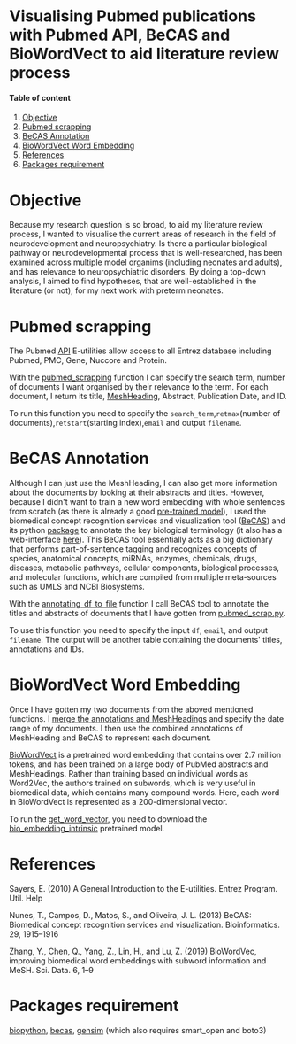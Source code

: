 # Visualising Pubmed publications with Pubmed API, BeCAS and BioWordVect to aid literature review process

#### Table of content
1. [Objective](#objective)
2. [Pubmed scrapping](#pubmed-scrapping)
3. [BeCAS Annotation](#becas-annotation)
4. [BioWordVect Word Embedding](#biowordvect-word-embedding)
5. [References](#references)
6. [Packages requirement](#packages-requirement)


# Objective

Because my research question is so broad, to aid my literature review process, I wanted to visualise the current areas of research in the field of neurodevelopment and neuropsychiatry. Is there a particular biological pathway or neurodevelopmental process that is well-researched, has been examined across multiple model organims (including neonates and adults), and has relevance to neuropsychiatric disorders. By doing a top-down analysis, I aimed to find hypotheses, that are well-established in the literature (or not), for my next work with preterm neonates.

# Pubmed scrapping

The Pubmed [API](https://www.ncbi.nlm.nih.gov/home/develop/api/) E-utilities allow access to all Entrez database including Pubmed, PMC, Gene, Nuccore and Protein.

With the [pubmed_scrapping](./pubmed_scrap.py) function I can specify the search term, number of documents I want organised by their relevance to the term. For each document, I return its title, [MeshHeading](https://www.nlm.nih.gov/mesh/meshhome.html), Abstract, Publication Date, and ID.

To run this function you need to specify the ```search_term```,```retmax```(number of documents),```retstart```(starting index),```email``` and output ```filename```.

# BeCAS Annotation

Although I can just use the MeshHeading, I can also get more information about the documents by looking at their abstracts and titles. However, because I didn't want to train a new word embedding with whole sentences from scratch (as there is already a good [pre-trained model](#biowordvect-word-embedding)), I used the biomedical concept recognition services and visualization tool ([BeCAS](https://pubmed.ncbi.nlm.nih.gov/23736528/)) and its python [package](http://tnunes.github.io/becas-python/) to annotate the key biological terminology (it also has a web-interface [here](http://bioinformatics.ua.pt/becas/)). This BeCAS tool essentially acts as a big dictionary that performs part-of-sentence tagging and recognizes concepts of species, anatomical concepts, miRNAs, enzymes, chemicals, drugs, diseases, metabolic pathways, cellular components, biological processes, and molecular functions, which are compiled from multiple meta-sources such as UMLS and NCBI Biosystems.

With the [annotating_df_to_file](./annotate_pubmed.py) function I call BeCAS tool to annotate the titles and abstracts of documents that I have gotten from [pubmed_scrap.py](./pubmed_scrap.py).

To use this function you need to specify the input ```df```, ```email```, and output ```filename```. The output will be another table containing the documents' titles, annotations and IDs.

# BioWordVect Word Embedding

Once I have gotten my two documents from the aboved mentioned functions. I [merge the annotations and MeshHeadings](./preprocessing_data.py) and specify the date range of my documents. I then use the combined annotations of MeshHeading and BeCAS to represent each document.

[BioWordVect](https://www.nature.com/articles/s41597-019-0055-0) is a pretrained word embedding that contains over 2.7 million tokens, and has been trained on a large body of PubMed abstracts and MeshHeadings. Rather than training based on individual words as Word2Vec, the authors trained on subwords, which is very useful in biomedical data, which contains many compound words. Here, each word in BioWordVect is represented as a 200-dimensional vector.

To run the [get_word_vector](./preprocessing_data.py), you need to download the [bio_embedding_intrinsic](https://figshare.com/articles/dataset/Improving_Biomedical_Word_Embeddings_with_Subword_Information_and_MeSH_Ontology/6882647/2) pretrained model.

# References

Sayers, E. (2010) A General Introduction to the E-utilities. Entrez Program. Util. Help

Nunes, T., Campos, D., Matos, S., and Oliveira, J. L. (2013) BeCAS: Biomedical concept recognition services and visualization. Bioinformatics. 29, 1915–1916

Zhang, Y., Chen, Q., Yang, Z., Lin, H., and Lu, Z. (2019) BioWordVec, improving biomedical word embeddings with subword information and MeSH. Sci. Data. 6, 1–9

# Packages requirement

[biopython](https://biopython.org/wiki/Download), [becas](http://tnunes.github.io/becas-python/), [gensim](https://radimrehurek.com/gensim/) (which also requires smart_open and boto3)







